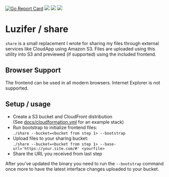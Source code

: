 [![Go Report Card](https://goreportcard.com/badge/github.com/Luzifer/share)](https://goreportcard.com/report/github.com/Luzifer/share)
![](https://badges.fyi/github/license/Luzifer/share)
![](https://badges.fyi/github/downloads/Luzifer/share)
![](https://badges.fyi/github/latest-release/Luzifer/share)

# Luzifer / share

`share` is a small replacement I wrote for sharing my files through external services like CloudApp using Amazon S3. Files are uploaded using this utility into S3 and previewed (if supported) using the included frontend.

## Browser Support

The frontend can be used in all modern browsers. Internet Explorer is not supported.

## Setup / usage

- Create a S3 bucket and CloudFront distribution  
  (See [docs/cloudformation.yml](docs/cloudformation.yml) for an example stack)
- Run bootstrap to initialize frontend files:  
  `./share --bucket=<bucket from step 1> --bootstrap`
- Upload files to your sharing bucket:  
  `./share --bucket=<bucket from step 1> --base-url='https://your.site.com/#' <yourfile>`
- Share the URL you received from last step

After you've updated the binary you need to run the `--bootstrap` command once more to have the latest interface changes uploaded to your bucket.

